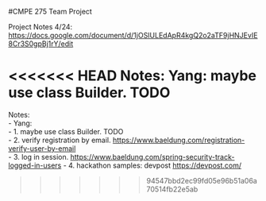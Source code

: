 #CMPE 275 Team Project

Project Notes 4/24: https://docs.google.com/document/d/1jOSIULEdApR4kgQ2o2aTF9jHNJEvIE8Cr3S0gpBj1rY/edit


<<<<<<< HEAD
Notes:
    Yang: 
        maybe use class Builder. TODO
=======
Notes:  
    - Yang:   
        - 1. maybe use class Builder. TODO  
        - 2. verify registration by email. https://www.baeldung.com/registration-verify-user-by-email  
        - 3. log in session. https://www.baeldung.com/spring-security-track-logged-in-users
        - 4. hackathon samples: devpost https://devpost.com/

>>>>>>> 94547bbd2ec99fd05e96b51a06a70514fb22e5ab
        